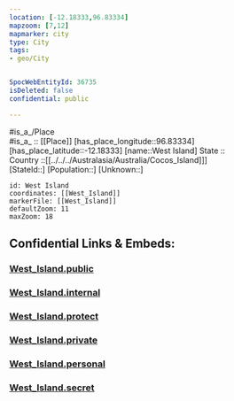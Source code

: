 ```yaml
---
location: [-12.18333,96.83334] 
mapzoom: [7,12] 
mapmarker: city 
type: City
tags:
- geo/City


SpocWebEntityId: 36735
isDeleted: false
confidential: public

---
```

#is_a_/Place  
#is_a_ :: [[Place]] 
[has_place_longitude::96.83334] 
[has_place_latitude::-12.18333] 
[name::West Island] 
State ::  
Country ::[[../../../Australasia/Australia/Cocos_Island]]]  
[StateId::] 
[Population::] 
[Unknown::] 


```leaflet
id: West Island
coordinates: [[West_Island]] 
markerFile: [[West_Island]] 
defaultZoom: 11 
maxZoom: 18
```


## Confidential Links & Embeds: 

### [West_Island.public](/_public/\Earth\Continent\Australia\Australia\Cocos_Island\CityWest_Island.public.md) 

### [West_Island.internal](/_internal/\Earth\Continent\Australia\Australia\Cocos_Island\CityWest_Island.internal.md) 

### [West_Island.protect](/_protect/\Earth\Continent\Australia\Australia\Cocos_Island\CityWest_Island.protect.md) 

### [West_Island.private](/_private/\Earth\Continent\Australia\Australia\Cocos_Island\CityWest_Island.private.md) 

### [West_Island.personal](/_personal/\Earth\Continent\Australia\Australia\Cocos_Island\CityWest_Island.personal.md) 

### [West_Island.secret](/_secret/\Earth\Continent\Australia\Australia\Cocos_Island\CityWest_Island.secret.md)

